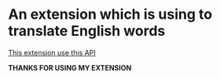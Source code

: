 # An extension which is using to translate English words

[This extension use this API](https://dictionaryapi.dev/)

**THANKS FOR USING MY EXTENSION**
